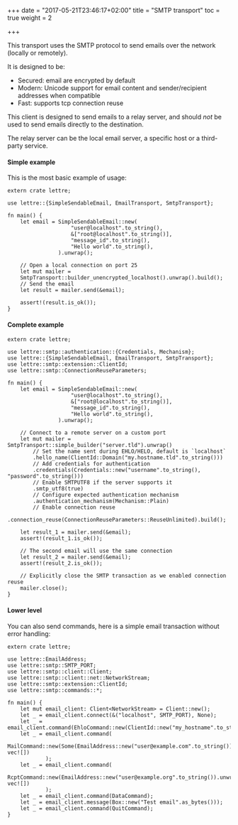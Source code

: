 +++
date = "2017-05-21T23:46:17+02:00"
title = "SMTP transport"
toc = true
weight = 2

+++

This transport uses the SMTP protocol to send emails over the network (locally or remotely).

It is designed to be:

* Secured: email are encrypted by default
* Modern: Unicode support for email content and sender/recipient addresses when compatible
* Fast: supports tcp connection reuse

This client is designed to send emails to a relay server, and should *not* be used to send
emails directly to the destination.

The relay server can be the local email server, a specific host or a third-party service.

#### Simple example

This is the most basic example of usage:

```rust,no_run
extern crate lettre;

use lettre::{SimpleSendableEmail, EmailTransport, SmtpTransport};

fn main() {
    let email = SimpleSendableEmail::new(
                    "user@localhost".to_string(),
                    &["root@localhost".to_string()],
                    "message_id".to_string(),
                    "Hello world".to_string(),
                ).unwrap();
    
    // Open a local connection on port 25
    let mut mailer =
    SmtpTransport::builder_unencrypted_localhost().unwrap().build();
    // Send the email
    let result = mailer.send(&email);
    
    assert!(result.is_ok());
}
```

#### Complete example

```rust,no_run
extern crate lettre;

use lettre::smtp::authentication::{Credentials, Mechanism};
use lettre::{SimpleSendableEmail, EmailTransport, SmtpTransport};
use lettre::smtp::extension::ClientId;
use lettre::smtp::ConnectionReuseParameters;

fn main() {
    let email = SimpleSendableEmail::new(
                    "user@localhost".to_string(),
                    &["root@localhost".to_string()],
                    "message_id".to_string(),
                    "Hello world".to_string(),
                ).unwrap();
    
    // Connect to a remote server on a custom port
    let mut mailer = SmtpTransport::simple_builder("server.tld").unwrap()
        // Set the name sent during EHLO/HELO, default is `localhost`
        .hello_name(ClientId::Domain("my.hostname.tld".to_string()))
        // Add credentials for authentication
        .credentials(Credentials::new("username".to_string(), "password".to_string()))
        // Enable SMTPUTF8 if the server supports it
        .smtp_utf8(true)
        // Configure expected authentication mechanism
        .authentication_mechanism(Mechanism::Plain)
        // Enable connection reuse
        .connection_reuse(ConnectionReuseParameters::ReuseUnlimited).build();
    
    let result_1 = mailer.send(&email);
    assert!(result_1.is_ok());
    
    // The second email will use the same connection
    let result_2 = mailer.send(&email);
    assert!(result_2.is_ok());
    
    // Explicitly close the SMTP transaction as we enabled connection reuse
    mailer.close();
}
```

#### Lower level

You can also send commands, here is a simple email transaction without
error handling:

```rust,no_run
extern crate lettre;

use lettre::EmailAddress;
use lettre::smtp::SMTP_PORT;
use lettre::smtp::client::Client;
use lettre::smtp::client::net::NetworkStream;
use lettre::smtp::extension::ClientId;
use lettre::smtp::commands::*;

fn main() {
    let mut email_client: Client<NetworkStream> = Client::new();
    let _ = email_client.connect(&("localhost", SMTP_PORT), None);
    let _ = email_client.command(EhloCommand::new(ClientId::new("my_hostname".to_string())));
    let _ = email_client.command(
                MailCommand::new(Some(EmailAddress::new("user@example.com".to_string()).unwrap()), vec![])
            );
    let _ = email_client.command(
                RcptCommand::new(EmailAddress::new("user@example.org".to_string()).unwrap(), vec![])
            );
    let _ = email_client.command(DataCommand);
    let _ = email_client.message(Box::new("Test email".as_bytes()));
    let _ = email_client.command(QuitCommand);
}
```

